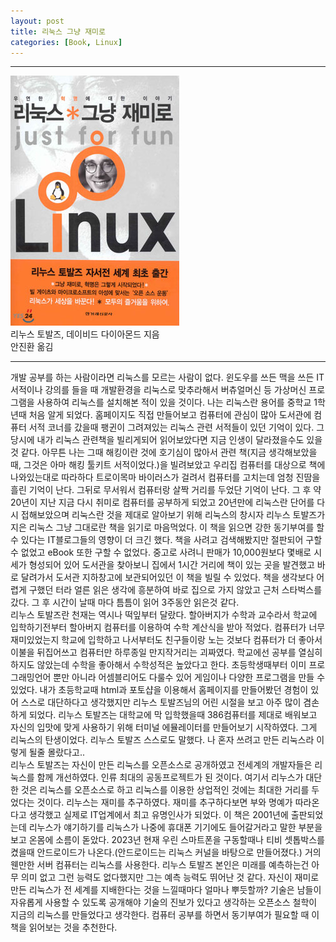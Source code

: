 ```yaml
---
layout: post
title: 리눅스 그냥 재미로
categories: [Book, Linux]
---
```



---
 ![linux just for fun book img](/images/linux-for-fun.jpg)   
 리누스 토발즈, 데이비드 다이아몬드 지음   
 안진환 옮김
 
 ---
 개발 공부를 하는 사람이라면 리눅스를 모르는 사람이 없다. 윈도우를 쓰든 맥을 쓰든 IT서적이나 강의를 들을 때 개발환경을 리눅스로 맞추라해서 버츄얼머신 등 가상머신 프로그램을 사용하여 리눅스를 설치해본 적이 있을 것이다. 나는 리눅스란 용어를 중학교 1학년때 처음 알게 되었다. 홈페이지도 직접 만들어보고 컴퓨터에 관심이 많아 도서관에 컴퓨터 서적 코너를 갔을때 팽귄이 그려져있는 리눅스 관련 서적들이 있던 기억이 있다. 그 당시에 내가 리눅스 관련책을 빌리게되어 읽어보았다면 지금 인생이 달라졌을수도 있을 것 같다. 아무튼 나는 그때 해킹이란 것에 호기심이 많아서 관련 책(지금 생각해보았을 때, 그것은 아마 해킹 툴키트 서적이었다.)을 빌려보았고 우리집 컴퓨터를 대상으로 책에 나와있는대로 따라하다 트로이목마 바이러스가 걸려서 컴퓨터를 고치는데 엄청 진땀을 흘린 기억이 난다. 그뒤로 무서워서 컴퓨터랑 살짝 거리를 두었단 기억이 난다. 그 후 약 20년이 지난 지금 다시 취미로 컴퓨터를 공부하게 되었고 20년만에 리눅스란 단어를 다시 접해보았으며 리눅스란 것을 제대로 알아보기 위해 리눅스의 창시자 리누스 토발즈가 지은 리눅스 그냥 그대로란 책을 읽기로 마음먹었다. 이 책을 읽으면 강한 동기부여를 할 수 있다는 IT블로그들의 영향이 더 크긴 했다. 책을 사려고 검색해봤지만 절판되어 구할 수 없었고 eBook 또한 구할 수 없었다. 중고로 사려니 판매가 10,000원보다 몇배로 시세가 형성되어 있어 도서관을 찾아보니 집에서 1시간 거리에 책이 있는 곳을 발견했고 바로 달려가서 도서관 지하창고에 보관되어있던 이 책을 빌릴 수 있었다. 책을 생각보다 어렵게 구했던 터라 얼른 읽은 생각에 흥분하여 바로 집으로 가지 않았고 근처 스타벅스를 갔다. 그 후 시간이 날때 마다 틈틈이 읽어 3주동안 읽은것 같다.   
 리누스 토발즈란 천재는 역시나 떡잎부터 달랐다. 할아버지가 수학과 교수라서 학교에 입학하기전부터 할아버지 컴퓨터를 이용하여 수학 계산식을 받아 적었다. 컴퓨터가 너무 재미있었는지 학교에 입학하고 나서부터도 친구들이랑 노는 것보다 컴퓨터가 더 좋아서 이불을 뒤집어쓰고 컴퓨터만 하루종일 만지작거리는 괴짜였다. 학교에선 공부를 열심히하지도 않았는데 수학을 좋아해서 수학성적은 높았다고 한다. 초등학생때부터 이미 프로그래밍언어 뿐만 아니라 어셈블리어도 다룰수 있어 게임이나 다양한 프로그램을 만들 수 있었다. 내가 초등학교때 html과 포토샵을 이용해서 홈페이지를 만들어봤던 경험이 있어 스스로 대단하다고 생각했지만 리누스 토발즈님의 어린 시절을 보고 아주 많이 겸손하게 되었다. 리누스 토발즈는 대학교에 막 입학했을때 386컴퓨터를 제대로 배워보고 자신의 입맛에 맞게 사용하기 위해 터미널 에뮬레이터를 만들어보기 시작하였다. 그게 리눅스의 탄생이었다. 리누스 토발즈 스스로도 말했다. 나 혼자 쓰려고 만든 리눅스라 이렇게 될줄 몰랐다고..   
 리누스 토발즈는 자신이 만든 리눅스를 오픈소스로 공개하였고 전세계의 개발자들은 리눅스를 함께 개선하였다. 인류 최대의 공동프로젝트가 된 것이다. 여기서 리누스가 대단한 것은 리눅스를 오픈소스로 하고 리눅스를 이용한 상업적인 것에는 최대한 거리를 두었다는 것이다. 리누스는 재미를 추구하였다. 재미를 추구하다보면 부와 명예가 따라온다고 생각했고 실제로 IT업계에서 최고 유명인사가 되었다. 이 책은 2001년에 출판되었는데 리누스가 얘기하기를 리눅스가 나중에 휴대폰 기기에도 들어갈거라고 말한 부분을 보고 온몸에 소름이 돋았다. 2023년 현재 우린 스마트폰을 구동할때나 티비 셋톱박스를 켰을때 안드로이드가 나온다.(안드로이드는 리눅스 커널을 바탕으로 만들어졌다.) 거의 웬만한 서버 컴퓨터는 리눅스를 사용한다. 리누스 토발즈 본인은 미래를 예측하는건 아무 의미 없고 그런 능력도 없다했지만 그는 예측 능력도 뛰어난 것 같다. 자신이 재미로 만든 리눅스가 전 세계를 지배한다는 것을 느낄때마다 얼마나 뿌듯할까? 기술은 남들이 자유롭게 사용할 수 있도록 공개해야 기술의 진보가 있다고 생각하는 오픈소스 철학이 지금의 리눅스를 만들었다고 생각한다. 컴퓨터 공부를 하면서 동기부여가 필요할 때 이 책을 읽어보는 것을 추천한다.

